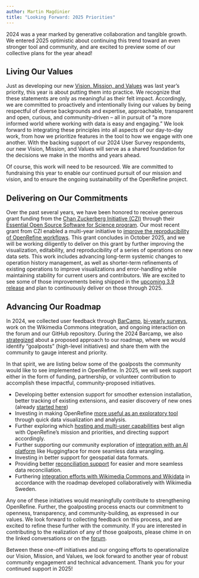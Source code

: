 ```yaml
---
author: Martin Magdinier
title: "Looking Forward: 2025 Priorities"
---
```

2024 was a year marked by generative collaboration and tangible growth. We entered 2025 optimistic about continuing this trend toward an even stronger tool and community, and are excited to preview some of our collective plans for the year ahead! 
<!--truncate-->

## Living Our Values
Just as developing our new [Vision, Mission, and Values](/mission_vision) was last year’s priority, this year is about putting them into practice. We recognize that these statements are only as meaningful as their felt impact. Accordingly, we are committed to proactively and intentionally living our values by being respectful of diverse backgrounds and expertise, approachable, transparent and open, curious, and community-driven – all in pursuit of “a more informed world where working with data is easy and engaging.” We look forward to integrating these principles into all aspects of our day-to-day work, from how we prioritize features in the tool to how we engage with one another. With the backing support of our 2024 User Survey respondents, our new Vision, Mission, and Values will serve as a shared foundation for the decisions we make in the months and years ahead.

Of course, this work will need to be resourced. We are committed to fundraising this year to enable our continued pursuit of our mission and vision, and to ensure the ongoing sustainability of the OpenRefine project.

## Delivering on Our Commitments

Over the past several years, we have been honored to receive generous grant funding from the [Chan Zuckerberg Initiative (CZI)](https://chanzuckerberg.com/) through their [Essential Open Source Software for Science program](https://chanzuckerberg.com/eoss/proposals). Our most recent grant from CZI enabled a multi-year initiative to [improve the reproducibility of OpenRefine workflows](/funding#2022-eoss-5). This grant concludes in October 2025, and we will be working diligently to deliver on this grant by further improving the visualization, editability, and reproducibility of a series of operations on new data sets. This work includes advancing long-term systemic changes to operation history management, as well as shorter-term refinements of existing operations to improve visualizations and error-handling while maintaining stability for current users and contributors. We are excited to see some of those improvements being shipped in the [upcoming 3.9 release](https://github.com/OpenRefine/OpenRefine/releases/tag/3.9-beta1) and plan to continuously deliver on those through 2025. 

## Advancing Our Roadmap

In 2024, we collected user feedback through [BarCamp](/blog/2024/07/10/barcamp-2024), [bi-yearly surveys](/blog/2024/12/20/2024-survey-results), work on the Wikimedia Commons integration, and ongoing interaction on the forum and our GitHub repository. During the 2024 Barcamp, we also [strategized](https://forum.openrefine.org/t/openrefine-2024-barcamp-strategizing-openrefine-roadmap/1633) about a proposed approach to our roadmap, where we would identify “goalposts” (high-level initiatives) and share them with the community to gauge interest and priority. 

In that spirit, we are listing below some of the goalposts the community would like to see implemented in OpenRefine. In 2025, we will seek support either in the form of funding, partnership, or volunteer contribution to accomplish these impactful, community-proposed initiatives.

* Developing better extension support for smoother extension installation, better tracking of existing extensions, and easier discovery of new ones (already [started here](https://github.com/OpenRefine/OpenRefine/pull/7012))
* Investing in making OpenRefine [more useful as an exploratory tool](https://forum.openrefine.org/t/openrefine-2024-barcamp-making-openrefine-more-useful-as-exploratory-tool/1627) through quick data visualization and analysis.
* Further exploring which [hosting and multi-user capabilities](https://forum.openrefine.org/t/openrefine-2024-barcamp-openrefine-as-a-service/1631) best align with OpenRefine’s mission and priorities, and directing support accordingly. 
* Further supporting our community exploration of [integration with an AI platform](https://forum.openrefine.org/t/using-local-chatgpt-like-llms-in-openrefine-for-data-wrangling/1833) like Huggingface for more seamless data wrangling.
* Investing in better support for geospatial data formats.
* Providing better [reconciliation support](https://github.com/OpenRefine/OpenRefine/issues/2003) for easier and more seamless data reconciliation.
* Furthering [integration efforts with Wikimedia Commons and Wikidata](https://forum.openrefine.org/t/prioritisation-of-wikimedia-sveriges-development-work/1803) in accordance with the roadmap developed collaboratively with Wikimedia Sweden.

Any one of these initiatives would meaningfully contribute to strengthening OpenRefine. Further, the goalposting process enacts our commitment to openness, transparency, and community-building, as expressed in our values. We look forward to collecting feedback on this process, and are excited to refine these further with the community. If you are interested in contributing to the realization of any of those goalposts, please chime in on the linked conversations or on the [forum](https://forum.openrefine.org/). 

Between these one-off initiatives and our ongoing efforts to operationalize our Vision, Mission, and Values, we look forward to another year of robust community engagement and technical advancement. Thank you for your continued support in 2025!

